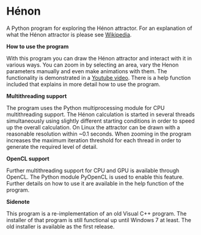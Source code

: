 Hénon
=====

A Python program for exploring the Hénon attractor. For an explanation of what the Hénon attractor is please see <a href="http://en.wikipedia.org/wiki/H%C3%A9non_map">Wikipedia</a>.

<b>How to use the program</b>

With this program you can draw the Hénon attractor and interact with it in various ways. You can zoom in by selecting an area, vary the Henon parameters manually and even make animations with them. The functionality is demonstrated in a <a href="https://www.youtube.com/watch?v=X00y91b8K3w">Youtube video</a>. There is a help function included that explains in more detail how to use the program.

<b>Multithreading support</b>

The program uses the Python multiprocessing module for CPU multithreading support. The Hénon calculation is started in several threads simultaneously using slightly different starting conditions in order to speed up the overall calculation. On Linux the attractor can be drawn with a reasonable resolution within ~0.1 seconds. When zooming in the program increases the maximum iteration threshold for each thread in order to generate the required level of detail.

<b>OpenCL support</b>

Further multithreading support for CPU and GPU is available through OpenCL. The Python module PyOpenCL is used to enable this feature. Further details on how to use it are available in the help function of the program.

<b>Sidenote</b>

This program is a re-implementation of an old Visual C++ program. The installer of that program is still functional up until Windows 7 at least. The old installer is available as the first release.
